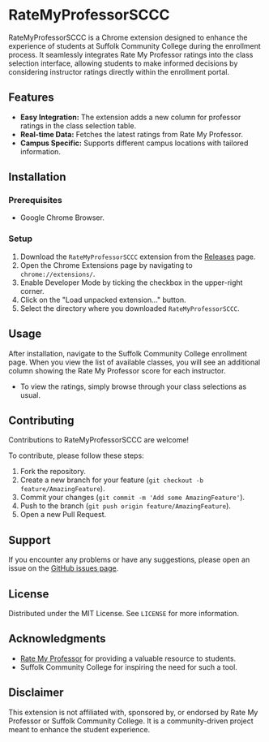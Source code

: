 # RateMyProfessorSCCC

RateMyProfessorSCCC is a Chrome extension designed to enhance the experience of students at Suffolk Community College during the enrollment process. It seamlessly integrates Rate My Professor ratings into the class selection interface, allowing students to make informed decisions by considering instructor ratings directly within the enrollment portal.

## Features

- **Easy Integration:** The extension adds a new column for professor ratings in the class selection table.
- **Real-time Data:** Fetches the latest ratings from Rate My Professor.
- **Campus Specific:** Supports different campus locations with tailored information.

## Installation

### Prerequisites

- Google Chrome Browser.

### Setup

1. Download the `RateMyProfessorSCCC` extension from the [Releases](https://github.com/your-username/RateMyProfessorSCCC/releases) page.
2. Open the Chrome Extensions page by navigating to `chrome://extensions/`.
3. Enable Developer Mode by ticking the checkbox in the upper-right corner.
4. Click on the "Load unpacked extension..." button.
5. Select the directory where you downloaded `RateMyProfessorSCCC`.

## Usage

After installation, navigate to the Suffolk Community College enrollment page. When you view the list of available classes, you will see an additional column showing the Rate My Professor score for each instructor.

- To view the ratings, simply browse through your class selections as usual.

## Contributing

Contributions to RateMyProfessorSCCC are welcome!

To contribute, please follow these steps:

1. Fork the repository.
2. Create a new branch for your feature (`git checkout -b feature/AmazingFeature`).
3. Commit your changes (`git commit -m 'Add some AmazingFeature'`).
4. Push to the branch (`git push origin feature/AmazingFeature`).
5. Open a new Pull Request.

## Support

If you encounter any problems or have any suggestions, please open an issue on the [GitHub issues page](https://github.com/your-username/RateMyProfessorSCCC/issues).

## License

Distributed under the MIT License. See `LICENSE` for more information.

## Acknowledgments

- [Rate My Professor](https://www.ratemyprofessors.com/) for providing a valuable resource to students.
- Suffolk Community College for inspiring the need for such a tool.

## Disclaimer

This extension is not affiliated with, sponsored by, or endorsed by Rate My Professor or Suffolk Community College. It is a community-driven project meant to enhance the student experience.
